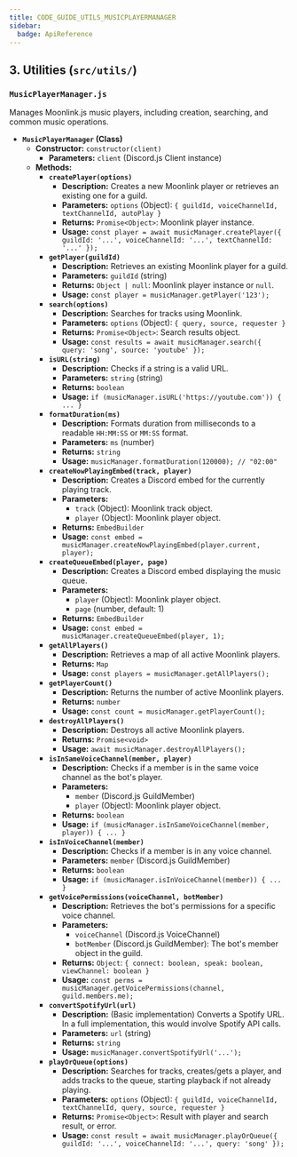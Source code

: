 ```yaml
---
title: CODE_GUIDE_UTILS_MUSICPLAYERMANAGER
sidebar:
  badge: ApiReference
---
```


## 3. Utilities (`src/utils/`)

### `MusicPlayerManager.js`
Manages Moonlink.js music players, including creation, searching, and common music operations.

*   **`MusicPlayerManager` (Class)**
    *   **Constructor:** `constructor(client)`
        *   **Parameters:** `client` (Discord.js Client instance)
    *   **Methods:**
        *   **`createPlayer(options)`**
            *   **Description:** Creates a new Moonlink player or retrieves an existing one for a guild.
            *   **Parameters:** `options` (Object): `{ guildId, voiceChannelId, textChannelId, autoPlay }`
            *   **Returns:** `Promise<Object>`: Moonlink player instance.
            *   **Usage:** `const player = await musicManager.createPlayer({ guildId: '...', voiceChannelId: '...', textChannelId: '...' });`
        *   **`getPlayer(guildId)`**
            *   **Description:** Retrieves an existing Moonlink player for a guild.
            *   **Parameters:** `guildId` (string)
            *   **Returns:** `Object | null`: Moonlink player instance or `null`.
            *   **Usage:** `const player = musicManager.getPlayer('123');`
        *   **`search(options)`**
            *   **Description:** Searches for tracks using Moonlink.
            *   **Parameters:** `options` (Object): `{ query, source, requester }`
            *   **Returns:** `Promise<Object>`: Search results object.
            *   **Usage:** `const results = await musicManager.search({ query: 'song', source: 'youtube' });`
        *   **`isURL(string)`**
            *   **Description:** Checks if a string is a valid URL.
            *   **Parameters:** `string` (string)
            *   **Returns:** `boolean`
            *   **Usage:** `if (musicManager.isURL('https://youtube.com')) { ... }`
        *   **`formatDuration(ms)`**
            *   **Description:** Formats duration from milliseconds to a readable `HH:MM:SS` or `MM:SS` format.
            *   **Parameters:** `ms` (number)
            *   **Returns:** `string`
            *   **Usage:** `musicManager.formatDuration(120000); // "02:00"`
        *   **`createNowPlayingEmbed(track, player)`**
            *   **Description:** Creates a Discord embed for the currently playing track.
            *   **Parameters:**
                *   `track` (Object): Moonlink track object.
                *   `player` (Object): Moonlink player object.
            *   **Returns:** `EmbedBuilder`
            *   **Usage:** `const embed = musicManager.createNowPlayingEmbed(player.current, player);`
        *   **`createQueueEmbed(player, page)`**
            *   **Description:** Creates a Discord embed displaying the music queue.
            *   **Parameters:**
                *   `player` (Object): Moonlink player object.
                *   `page` (number, default: 1)
            *   **Returns:** `EmbedBuilder`
            *   **Usage:** `const embed = musicManager.createQueueEmbed(player, 1);`
        *   **`getAllPlayers()`**
            *   **Description:** Retrieves a map of all active Moonlink players.
            *   **Returns:** `Map`
            *   **Usage:** `const players = musicManager.getAllPlayers();`
        *   **`getPlayerCount()`**
            *   **Description:** Returns the number of active Moonlink players.
            *   **Returns:** `number`
            *   **Usage:** `const count = musicManager.getPlayerCount();`
        *   **`destroyAllPlayers()`**
            *   **Description:** Destroys all active Moonlink players.
            *   **Returns:** `Promise<void>`
            *   **Usage:** `await musicManager.destroyAllPlayers();`
        *   **`isInSameVoiceChannel(member, player)`**
            *   **Description:** Checks if a member is in the same voice channel as the bot's player.
            *   **Parameters:**
                *   `member` (Discord.js GuildMember)
                *   `player` (Object): Moonlink player object.
            *   **Returns:** `boolean`
            *   **Usage:** `if (musicManager.isInSameVoiceChannel(member, player)) { ... }`
        *   **`isInVoiceChannel(member)`**
            *   **Description:** Checks if a member is in any voice channel.
            *   **Parameters:** `member` (Discord.js GuildMember)
            *   **Returns:** `boolean`
            *   **Usage:** `if (musicManager.isInVoiceChannel(member)) { ... }`
        *   **`getVoicePermissions(voiceChannel, botMember)`**
            *   **Description:** Retrieves the bot's permissions for a specific voice channel.
            *   **Parameters:**
                *   `voiceChannel` (Discord.js VoiceChannel)
                *   `botMember` (Discord.js GuildMember): The bot's member object in the guild.
            *   **Returns:** `Object`: `{ connect: boolean, speak: boolean, viewChannel: boolean }`
            *   **Usage:** `const perms = musicManager.getVoicePermissions(channel, guild.members.me);`
        *   **`convertSpotifyUrl(url)`**
            *   **Description:** (Basic implementation) Converts a Spotify URL. In a full implementation, this would involve Spotify API calls.
            *   **Parameters:** `url` (string)
            *   **Returns:** `string`
            *   **Usage:** `musicManager.convertSpotifyUrl('...');`
        *   **`playOrQueue(options)`**
            *   **Description:** Searches for tracks, creates/gets a player, and adds tracks to the queue, starting playback if not already playing.
            *   **Parameters:** `options` (Object): `{ guildId, voiceChannelId, textChannelId, query, source, requester }`
            *   **Returns:** `Promise<Object>`: Result with player and search result, or error.
            *   **Usage:** `const result = await musicManager.playOrQueue({ guildId: '...', voiceChannelId: '...', query: 'song' });`
